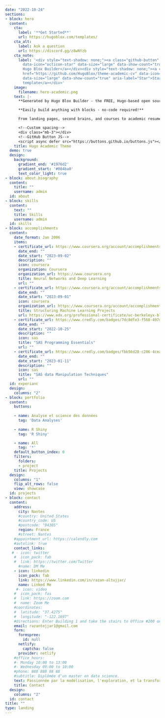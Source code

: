 ```yaml
---
date: "2022-10-24"
sections:
- block: hero
  content:
    cta:
      label: '**Get Started**'
      url: https://hugoblox.com/templates/
    cta_alt:
      label: Ask a question
      url: https://discord.gg/z8wNYzb
    cta_note:
      label: '<div style="text-shadow: none;"><a class="github-button" href="https://github.com/HugoBlox/hugo-blox-builder"
        data-icon="octicon-star" data-size="large" data-show-count="true" aria-label="Star">Star
        Hugo Blox Builder</a></div><div style="text-shadow: none;"><a class="github-button"
        href="https://github.com/HugoBlox/theme-academic-cv" data-icon="octicon-star"
        data-size="large" data-show-count="true" aria-label="Star">Star the Academic
        template</a></div>'
    image:
      filename: hero-academic.png
    text: |-
      **Generated by Hugo Blox Builder - the FREE, Hugo-based open source website builder trusted by 500,000+ sites.**

      **Easily build anything with blocks - no-code required!**

      From landing pages, second brains, and courses to academic resumés, conferences, and tech blogs.

      <!--Custom spacing-->
      <div class="mb-3"></div>
      <!--GitHub Button JS-->
      <script async defer src="https://buttons.github.io/buttons.js"></script>
    title: Hugo Academic Theme
  demo: true
  design:
    background:
      gradient_end: '#1976d2'
      gradient_start: '#004ba0'
      text_color_light: true
- block: about.biography
  content:
    title: ""
    username: admin
  id: about
- block: skills
  content:
    text: ""
    title: Skills
    username: admin
  id: skills
- block: accomplishments
  content:
    date_format: Jan 2006
    items:
    - certificate_url: https://www.coursera.org/account/accomplishments/certificate/3BAEVD4FLP4R?irgwc=1&utm_medium=partners&utm_source=impact&utm_campaign=357605&utm_content=b2c&irclickid=UvFxGSVfFxyIWbqWnxRHNSLaUkFSTo2JS1oVzE0
      date_end: ""
      date_start: "2023-09-02"
      description: ""
      icon: coursera
      organization: Coursera
      organization_url: https://www.coursera.org
      title: Neural Networks and Deep Learning
      url: ""
    - certificate_url: https://www.coursera.org/account/accomplishments/certificate/3UYJN43AEGKG
      date_end: ""
      date_start: "2023-09-01"
      icon: coursera
      organization_url: https://www.coursera.org/account/accomplishments/certificate/3UYJN43AEGKG
      title: Structuring Machine Learning Projects
      url: https://www.edx.org/professional-certificate/uc-berkeleyx-blockchain-fundamentals
    - certificate_url: https://www.credly.com/badges/7dc8dfe3-f568-497d-be1a-f14767a1a21b
      date_end: ""
      date_start: "2022-10-25"
      description: ""
      icon: sas
      title: "SAS Programming Essentials"
      url: ""
    - certificate_url: https://www.credly.com/badges/fbb56d28-c206-4cea-ae48-ce7420be1a82
      date_end: ""
      date_start: "2023-01-11"
      description: ""
      icon: sas
      title: "SAS data Manipulation Techniques"
      url: ""
  id: experianc
  design:
    columns: "2"
- block: portfolio
  content:
    buttons:
 
    - name: Analyse et science des données
      tag: 'Data Analyses'
    
    - name: R Shiny
      tag: 'R Shiny'

    - name: All
      tag: '*'
    default_button_index: 0
    filters:
      folders:
      - project
    title: Projects
  design:
    columns: "1"
    flip_alt_rows: false
    view: showcase
  id: projects
- block: contact
  content:
    address:
      city: Nantes
      #country: United States
      #country_code: US
      #postcode: "94305"
      region: France
      #street: Nantes
    #appointment_url: https://calendly.com
    #autolink: true
    contact_links:
   # - icon: twitter
    #  icon_pack: fab
    #  link: https://twitter.com/Twitter
      #name: DM Me
    - icon: linkedin
      icon_pack: fab
      link: https://www.linkedin.com/in/razan-altujjar/
      name: Linked Me
     #- icon: video
    #  icon_pack: fas
    #  link: https://zoom.com
    #  name: Zoom Me
    #coordinates:
    #  latitude: "37.4275"
    #  longitude: "-122.1697"
    #directions: Enter Building 1 and take the stairs to Office #200 on Floor 2
    email: razantejjar1@gmail.com
    form:
      formspree:
        id: null
      netlify:
        captcha: false
      provider: netlify
    #office_hours:
    #- Monday 10:00 to 13:00
    #- Wednesday 09:00 to 10:00
    #phone: 888 888 88 88
    #subtitle: Diplômée d'un master en data science.
    text: Passionnée par la modélisation, l'exploration, et la transformation des données. Je cherche un emploie qui me permet, d'aider à  extraire des informations utiles, prendre des décisions éclairées à partire des données.
    title: Contact
  design:
    columns: "2"
  id: contact
title: ""
type: landing
---
```

